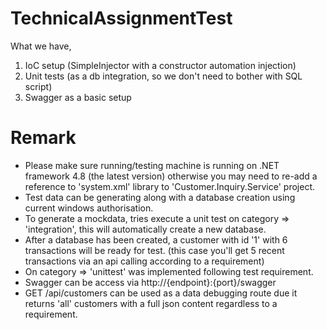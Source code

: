 # TechnicalAssignmentTest
What we have,
1. IoC setup (SimpleInjector with a constructor automation injection)
2. Unit tests (as a db integration, so we don't need to bother with SQL script)
3. Swagger as a basic setup

# Remark
* Please make sure running/testing machine is running on .NET framework 4.8 (the latest version) otherwise you may need to re-add a reference to 'system.xml' library to 'Customer.Inquiry.Service' project.
* Test data can be generating along with a database creation using current windows authorisation.
* To generate a mockdata, tries execute a unit test on category => 'integration', this will automatically create a new database.
* After a database has been created, a customer with id '1' with 6 transactions will be ready for test. (this case you'll get 5 recent transactions via an api calling according to a requirement)
* On category => 'unittest' was implemented following test requirement.
* Swagger can be access via http://{endpoint}:{port}/swagger
* GET /api/customers can be used as a data debugging route due it returns 'all' customers with a full json content regardless to a requirement.
